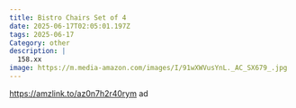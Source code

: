 ```yaml
---
title: Bistro Chairs Set of 4
date: 2025-06-17T02:05:01.197Z
tags: 2025-06-17
Category: other
description: |
  158.xx
image: https://m.media-amazon.com/images/I/91wXWVusYnL._AC_SX679_.jpg
---
```

https://amzlink.to/az0n7h2r40rym  ad